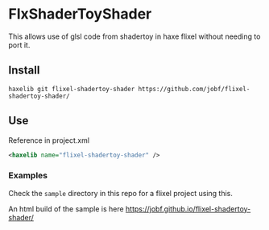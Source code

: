 # FlxShaderToyShader

This allows use of glsl code from shadertoy in haxe flixel without needing to port it.

## Install

```shell
haxelib git flixel-shadertoy-shader https://github.com/jobf/flixel-shadertoy-shader/
```
## Use

Reference in project.xml

```xml
<haxelib name="flixel-shadertoy-shader" />
```

### Examples

Check the `sample` directory in this repo for a flixel project using this.

An html build of the sample is here https://jobf.github.io/flixel-shadertoy-shader/

